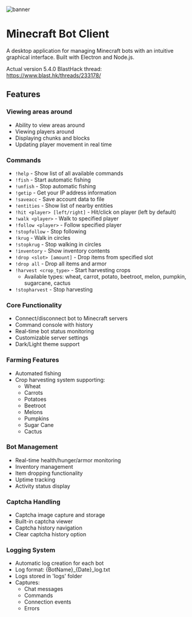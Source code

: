 ![banner](https://github.com/user-attachments/assets/9bc5e852-b797-47d5-afde-e820c4d8b8be)



# Minecraft Bot Client

A desktop application for managing Minecraft bots with an intuitive graphical interface. Built with Electron and Node.js.

Actual version 5.4.0
BlastHack thread: https://www.blast.hk/threads/233178/

## Features

### Viewing areas around
- Ability to view areas around
- Viewing players around
- Displaying chunks and blocks
- Updating player movement in real time

### Commands
- `!help` - Show list of all available commands
- `!fish` - Start automatic fishing
- `!unfish` - Stop automatic fishing
- `!getip` - Get your IP address information
- `!saveacc` - Save account data to file
- `!entities` - Show list of nearby entities
- `!hit <player> [left/right]` - Hit/click on player (left by default)
- `!walk <player>` - Walk to specified player
- `!follow <player>` - Follow specified player
- `!stopfollow` - Stop following
- `!krug` - Walk in circles
- `!stopkrug` - Stop walking in circles
- `!inventory` - Show inventory contents
- `!drop <slot> [amount]` - Drop items from specified slot
- `!drop all` - Drop all items and armor
- `!harvest <crop_type>` - Start harvesting crops
  - Available types: wheat, carrot, potato, beetroot, melon, pumpkin, sugarcane, cactus
- `!stopharvest` - Stop harvesting

### Core Functionality
- Connect/disconnect bot to Minecraft servers
- Command console with history
- Real-time bot status monitoring
- Customizable server settings
- Dark/Light theme support

### Farming Features
- Automated fishing
- Crop harvesting system supporting:
  - Wheat
  - Carrots
  - Potatoes
  - Beetroot
  - Melons
  - Pumpkins
  - Sugar Cane
  - Cactus

### Bot Management
- Real-time health/hunger/armor monitoring
- Inventory management
- Item dropping functionality
- Uptime tracking
- Activity status display

### Captcha Handling
- Captcha image capture and storage
- Built-in captcha viewer
- Captcha history navigation
- Clear captcha history option

### Logging System
- Automatic log creation for each bot
- Log format: {BotName}_{Date}_log.txt
- Logs stored in 'logs' folder
- Captures:
  - Chat messages
  - Commands
  - Connection events
  - Errors
